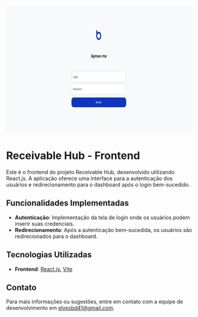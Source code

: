 <p align="center">
  <img src="./public/ui.png" alt="Login page" width="800" height="350">
</p>

# Receivable Hub - Frontend

Este é o frontend do projeto Receivable Hub, desenvolvido utilizando React.js. A aplicação oferece uma interface para a autenticação dos usuários e redirecionamento para o dashboard após o login bem-sucedido.

## Funcionalidades Implementadas

- **Autenticação**: Implementação da tela de login onde os usuários podem inserir suas credenciais.
- **Redirecionamento**: Após a autenticação bem-sucedida, os usuários são redirecionados para o dashboard.

## Tecnologias Utilizadas

- **Frontend**: [React.js](https://reactjs.org/), [Vite](https://pt.vitejs.dev/guide/)

## Contato

Para mais informações ou sugestões, entre em contato com a equipe de desenvolvimento em [elvesbd41@gmail.com](mailto:elvesbd41@gmail.com).
